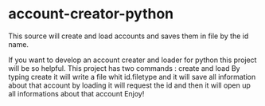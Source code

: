 # account-creator-python
This source will create and load accounts and saves them in file by the id name.

If you want to develop an account creater and loader for python this project will be so helpful. This project has two commands : create and load
By typing create it will write a file whit id.filetype and it will save all information about that account
by loading it will request the id and then it will open up all informations about that account
Enjoy!
